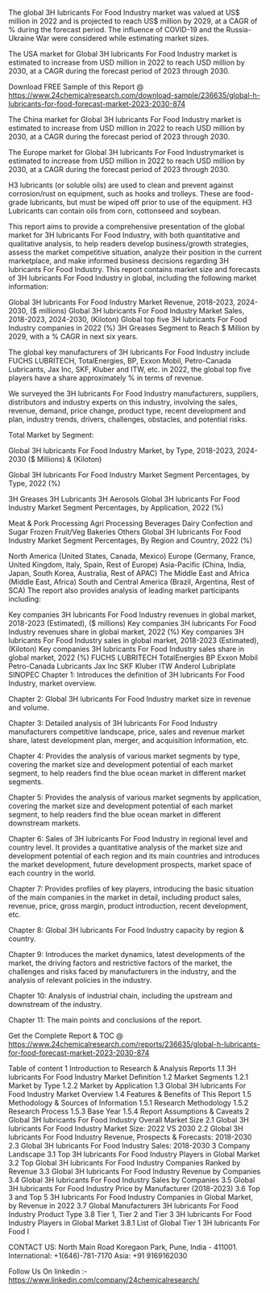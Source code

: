The global 3H lubricants For Food Industry market was valued at US$ million in 2022 and is projected to reach US$ million by 2029, at a CAGR of % during the forecast period. The influence of COVID-19 and the Russia-Ukraine War were considered while estimating market sizes.

The USA market for Global 3H lubricants For Food Industry market is estimated to increase from USD million in 2022 to reach USD million by 2030, at a CAGR during the forecast period of 2023 through 2030.

Download FREE Sample of this Report @ https://www.24chemicalresearch.com/download-sample/236635/global-h-lubricants-for-food-forecast-market-2023-2030-874

The China market for Global 3H lubricants For Food Industry market is estimated to increase from USD million in 2022 to reach USD million by 2030, at a CAGR during the forecast period of 2023 through 2030.

The Europe market for Global 3H lubricants For Food Industrymarket is estimated to increase from USD million in 2022 to reach USD million by 2030, at a CAGR during the forecast period of 2023 through 2030.

H3 lubricants (or soluble oils) are used to clean and prevent against corrosion/rust on equipment, such as hooks and trolleys. These are food-grade lubricants, but must be wiped off prior to use of the equipment. H3 Lubricants can contain oils from corn, cottonseed and soybean.

This report aims to provide a comprehensive presentation of the global market for 3H lubricants For Food Industry, with both quantitative and qualitative analysis, to help readers develop business/growth strategies, assess the market competitive situation, analyze their position in the current marketplace, and make informed business decisions regarding 3H lubricants For Food Industry. This report contains market size and forecasts of 3H lubricants For Food Industry in global, including the following market information:

Global 3H lubricants For Food Industry Market Revenue, 2018-2023, 2024-2030, ($ millions)
Global 3H lubricants For Food Industry Market Sales, 2018-2023, 2024-2030, (Kiloton)
Global top five 3H lubricants For Food Industry companies in 2022 (%)
3H Greases Segment to Reach $ Million by 2029, with a % CAGR in next six years.

The global key manufacturers of 3H lubricants For Food Industry include FUCHS LUBRITECH, TotalEnergies, BP, Exxon Mobil, Petro-Canada Lubricants, Jax Inc, SKF, Kluber and ITW, etc. in 2022, the global top five players have a share approximately % in terms of revenue.

We surveyed the 3H lubricants For Food Industry manufacturers, suppliers, distributors and industry experts on this industry, involving the sales, revenue, demand, price change, product type, recent development and plan, industry trends, drivers, challenges, obstacles, and potential risks.

Total Market by Segment:

Global 3H lubricants For Food Industry Market, by Type, 2018-2023, 2024-2030 ($ Millions) & (Kiloton)

Global 3H lubricants For Food Industry Market Segment Percentages, by Type, 2022 (%)

3H Greases
3H Lubricants
3H Aerosols
Global 3H lubricants For Food Industry Market Segment Percentages, by Application, 2022 (%)

Meat & Pork Processing
Agri Processing
Beverages
Dairy
Confection and Sugar
Frozen Fruit/Veg
Bakeries
Others
Global 3H lubricants For Food Industry Market Segment Percentages, By Region and Country, 2022 (%)

North America (United States, Canada, Mexico)
Europe (Germany, France, United Kingdom, Italy, Spain, Rest of Europe)
Asia-Pacific (China, India, Japan, South Korea, Australia, Rest of APAC)
The Middle East and Africa (Middle East, Africa)
South and Central America (Brazil, Argentina, Rest of SCA)
The report also provides analysis of leading market participants including:

Key companies 3H lubricants For Food Industry revenues in global market, 2018-2023 (Estimated), ($ millions)
Key companies 3H lubricants For Food Industry revenues share in global market, 2022 (%)
Key companies 3H lubricants For Food Industry sales in global market, 2018-2023 (Estimated), (Kiloton)
Key companies 3H lubricants For Food Industry sales share in global market, 2022 (%)
FUCHS LUBRITECH
TotalEnergies
BP
Exxon Mobil
Petro-Canada Lubricants
Jax Inc
SKF
Kluber
ITW
Anderol
Lubriplate
SINOPEC
Chapter 1: Introduces the definition of 3H lubricants For Food Industry, market overview.

Chapter 2: Global 3H lubricants For Food Industry market size in revenue and volume.

Chapter 3: Detailed analysis of 3H lubricants For Food Industry manufacturers competitive landscape, price, sales and revenue market share, latest development plan, merger, and acquisition information, etc.

Chapter 4: Provides the analysis of various market segments by type, covering the market size and development potential of each market segment, to help readers find the blue ocean market in different market segments.

Chapter 5: Provides the analysis of various market segments by application, covering the market size and development potential of each market segment, to help readers find the blue ocean market in different downstream markets.

Chapter 6: Sales of 3H lubricants For Food Industry in regional level and country level. It provides a quantitative analysis of the market size and development potential of each region and its main countries and introduces the market development, future development prospects, market space of each country in the world.

Chapter 7: Provides profiles of key players, introducing the basic situation of the main companies in the market in detail, including product sales, revenue, price, gross margin, product introduction, recent development, etc.

Chapter 8: Global 3H lubricants For Food Industry capacity by region & country.

Chapter 9: Introduces the market dynamics, latest developments of the market, the driving factors and restrictive factors of the market, the challenges and risks faced by manufacturers in the industry, and the analysis of relevant policies in the industry.

Chapter 10: Analysis of industrial chain, including the upstream and downstream of the industry.

Chapter 11: The main points and conclusions of the report.

Get the Complete Report & TOC @ https://www.24chemicalresearch.com/reports/236635/global-h-lubricants-for-food-forecast-market-2023-2030-874

Table of content
1 Introduction to Research & Analysis Reports
1.1 3H lubricants For Food Industry Market Definition
1.2 Market Segments
1.2.1 Market by Type
1.2.2 Market by Application
1.3 Global 3H lubricants For Food Industry Market Overview
1.4 Features & Benefits of This Report
1.5 Methodology & Sources of Information
1.5.1 Research Methodology
1.5.2 Research Process
1.5.3 Base Year
1.5.4 Report Assumptions & Caveats
2 Global 3H lubricants For Food Industry Overall Market Size
2.1 Global 3H lubricants For Food Industry Market Size: 2022 VS 2030
2.2 Global 3H lubricants For Food Industry Revenue, Prospects & Forecasts: 2018-2030
2.3 Global 3H lubricants For Food Industry Sales: 2018-2030
3 Company Landscape
3.1 Top 3H lubricants For Food Industry Players in Global Market
3.2 Top Global 3H lubricants For Food Industry Companies Ranked by Revenue
3.3 Global 3H lubricants For Food Industry Revenue by Companies
3.4 Global 3H lubricants For Food Industry Sales by Companies
3.5 Global 3H lubricants For Food Industry Price by Manufacturer (2018-2023)
3.6 Top 3 and Top 5 3H lubricants For Food Industry Companies in Global Market, by Revenue in 2022
3.7 Global Manufacturers 3H lubricants For Food Industry Product Type
3.8 Tier 1, Tier 2 and Tier 3 3H lubricants For Food Industry Players in Global Market
3.8.1 List of Global Tier 1 3H lubricants For Food I

CONTACT US:
North Main Road Koregaon Park, Pune, India - 411001.
International: +1(646)-781-7170
Asia: +91 9169162030

Follow Us On linkedin :- https://www.linkedin.com/company/24chemicalresearch/
